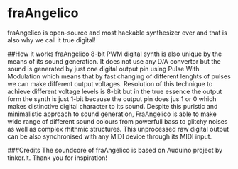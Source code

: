 fraAngelico
===========

fraAngelico is open-source and most hackable synthesizer ever and that is also why we call it true digital!

##How it works
fraAngelico 8-bit PWM digital synth is also unique by the means of its sound generation. It does not use any D/A convertor but the sound is generated by just one digital output pin using Pulse With Modulation which means that by fast changing of different lenghts of pulses we can make different output voltages. Resolution of this technique to achieve different voltage levels is 8-bit but in the true essence the output form the synth is just 1-bit because the output pin does jus 1 or 0 which makes distinctive digital character to its sound.
Despite this puristic and minimalistic approach to sound generation, FraAngelico is able to make wide range of different sound colours from powerfull bass to glitchy noises as well as complex rhithmic structures.
This unprocessed raw digital output can be also synchronised with any MIDI device through its MIDI input.

###Credits
The soundcore of fraAngelico is based on Auduino project by tinker.it. Thank you for inspiration!
